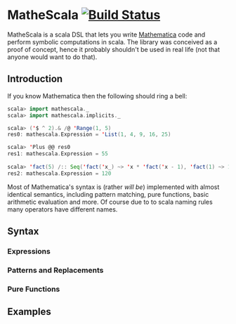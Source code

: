 # MatheScala [![Build Status](https://travis-ci.org/sauliusvl/mathescala.png)](https://travis-ci.org/sauliusvl/mathescala)

MatheScala is a scala DSL that lets you write [Mathematica](http://en.wikipedia.org/wiki/Mathematica) code and perform symbolic computations in scala. The library was conceived as a proof of concept, hence it probably shouldn't be used in real life (not that anyone would want to do that). 

## Introduction

If you know Mathematica then the following should ring a bell:

```scala    
scala> import mathescala._
scala> import mathescala.implicits._

scala> ('$ ^ 2).& /@ 'Range(1, 5)
res0: mathescala.Expression = 'List(1, 4, 9, 16, 25)

scala> 'Plus @@ res0
res1: mathescala.Expression = 55
 
scala> 'fact(5) /:: Seq('fact('x_) ~> 'x * 'fact('x - 1), 'fact(1) ~> 1)
res2: mathescala.Expression = 120
```

Most of Mathematica's syntax is (rather *will be*) implemented with almost identical semantics, including pattern matching, pure functions, basic arithmetic evaluation and more. Of course due to to scala naming rules many operators have different names.

## Syntax

### Expressions

### Patterns and Replacements

### Pure Functions

## Examples